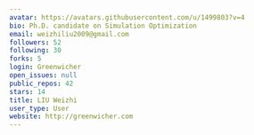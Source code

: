 ```yaml
---
avatar: https://avatars.githubusercontent.com/u/1499803?v=4
bio: Ph.D. candidate on Simulation Optimization
email: weizhiliu2009@gmail.com
followers: 52
following: 30
forks: 5
login: Greenwicher
open_issues: null
public_repos: 42
stars: 14
title: LIU Weizhi
user_type: User
website: http://greenwicher.com
---
```

